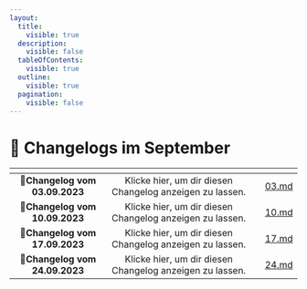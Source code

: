 ```yaml
---
layout:
  title:
    visible: true
  description:
    visible: false
  tableOfContents:
    visible: true
  outline:
    visible: true
  pagination:
    visible: false
---
```


# 📅 Changelogs im September

<table data-view="cards"><thead><tr><th align="center"></th><th align="center"></th><th></th><th data-hidden data-card-target data-type="content-ref"></th></tr></thead><tbody><tr><td align="center">📝<strong>Changelog vom 03.09.2023</strong></td><td align="center">Klicke hier, um dir diesen Changelog anzeigen zu lassen.</td><td></td><td><a href="03.md">03.md</a></td></tr><tr><td align="center">📝<strong>Changelog vom 10.09.2023</strong></td><td align="center">Klicke hier, um dir diesen Changelog anzeigen zu lassen.</td><td></td><td><a href="10.md">10.md</a></td></tr><tr><td align="center">📝<strong>Changelog vom 17.09.2023</strong></td><td align="center">Klicke hier, um dir diesen Changelog anzeigen zu lassen.</td><td></td><td><a href="17.md">17.md</a></td></tr><tr><td align="center"><strong>📝Changelog vom 24.09.2023</strong></td><td align="center">Klicke hier, um dir diesen Changelog anzeigen zu lassen.</td><td></td><td><a href="24.md">24.md</a></td></tr></tbody></table>
